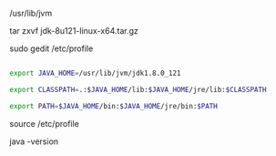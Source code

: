 /usr/lib/jvm

tar zxvf jdk-8u121-linux-x64.tar.gz

sudo gedit /etc/profile

```sh

export JAVA_HOME=/usr/lib/jvm/jdk1.8.0_121

export CLASSPATH=.:$JAVA_HOME/lib:$JAVA_HOME/jre/lib:$CLASSPATH

export PATH=$JAVA_HOME/bin:$JAVA_HOME/jre/bin:$PATH

```

source /etc/profile

java -version
